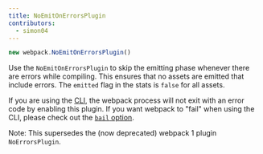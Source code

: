 ```yaml
---
title: NoEmitOnErrorsPlugin
contributors:
  - simon04
---
```


```javascript
new webpack.NoEmitOnErrorsPlugin()
```

Use the `NoEmitOnErrorsPlugin` to skip the emitting phase whenever there are errors while compiling. This ensures that no assets are emitted that include errors. The `emitted` flag in the stats is `false` for all assets.

If you are using the [CLI](/documentation/api/cli/), the webpack process will not exit with an error code by enabling this plugin. If you want webpack to "fail" when using the CLI, please check out the [`bail` option](/documentation/api/cli/#advanced-options).

Note: This supersedes the (now deprecated) webpack 1 plugin `NoErrorsPlugin`.
